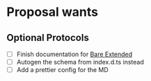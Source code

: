 # Proposal wants

## Optional Protocols

- [ ] Finish documentation for [Bare Extended](./optional-specs/Bare%20Extended.md)
- [ ] Autogen the schema from index.d.ts instead
- [ ] Add a prettier config for the MD
